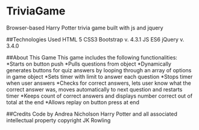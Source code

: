 # TriviaGame

Browser-based Harry Potter trivia game built with js and jquery

##Technologies Used
HTML 5
CSS3
Bootstrap v. 4.3.1
JS ES6
jQuery v. 3.4.0

##About This Game
This game includes the following functionalities:
*Starts on button push
*Pulls questions from object
*Dynamically generates buttons for quiz answers by looping through an array of options in game object
*Sets timer with limit to answer each question
*Stops timer when user answers
*Checks for correct answers, lets user know what the correct answer was, moves automatically to next question and restarts timer
*Keeps count of correct answers and displays number correct out of total at the end
*Allows replay on button press at end

##Credits
Code by Andrea Nicholson
Harry Potter and all associated intellectual property copyright JK Rowling
